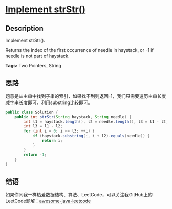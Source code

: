 # [Implement strStr()][title]

## Description

Implement strStr().

Returns the index of the first occurrence of needle in haystack, or -1 if needle is not part of haystack.

**Tags:** Two Pointers, String


## 思路

题意是从主串中找到子串的索引，如果找不到则返回-1，我们只需要遍历主串长度减字串长度即可，利用substring比较即可。

``` java
public class Solution {
    public int strStr(String haystack, String needle) {
        int l1 = haystack.length(), l2 = needle.length(), l3 = l1 - l2;
        int l3 = l1 - l2;
        for (int i = 0; i <= l3; ++i) {
            if (haystack.substring(i, i + l2).equals(needle)) {
                return i;
            }
        }
        return -1;
    }
}
```


## 结语

如果你同我一样热爱数据结构、算法、LeetCode，可以关注我GitHub上的LeetCode题解：[awesome-java-leetcode][ajl]



[title]: https://leetcode.com/problems/implement-strstr
[ajl]: https://github.com/Blankj/awesome-java-leetcode
